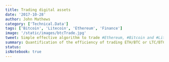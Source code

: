 ```yaml
---
title: Trading digital assets
date: '2017-10-28'
author: John Mathews
category: ['Technical.Data']
tags: ['Bitcoin', 'Litecoin', 'Ethereum', 'Finance']
image: '/static/images/btcTrade.jpg'
tweet: Simple effective algorithm to trade #Ethereum, #Bitcoin and #Litecoin using simple moving averages
summary: Quantification of the efficiency of trading ETH/BTC or LTC/BTC using simple moving averages
status:
isNotebook: true
---
```

